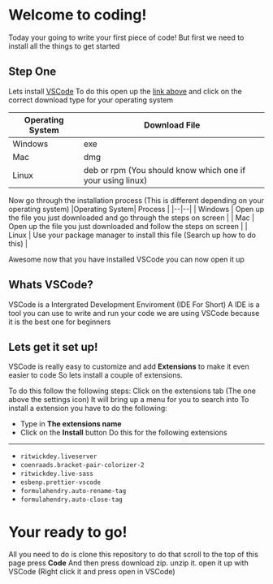 # Welcome to coding!
Today your going to write your first piece of code!
But first we need to install all the things to get started

## Step One
Lets install [VSCode](code.visualstudio.com)
To do this open up the [link above](code.visualstudio.com) and click on the correct download type for your operating system

| Operating System | Download File |
|--|--|
| Windows | exe |
| Mac | dmg |
| Linux | deb or rpm (You should know which one if your using linux) |

Now go through the installation process (This is different depending on your operating system)
|Operating System| Process |
|--|--|
| Windows | Open up the file you just downloaded and go through the steps on screen |
| Mac | Open up the file you just downloaded and follow the steps on screen |
| Linux | Use your package manager to install this file (Search up how to do this) |

Awesome now that you have installed VSCode you can now open it up

## Whats VSCode?
VSCode is a Intergrated Development Enviroment (IDE For Short) A IDE is a tool you can use to write and run your code we are using VSCode because it is the best one for beginners

## Lets get it set up!
VSCode is really easy to customize and add **Extensions** to make it even easier to code
So lets install a couple of extensions.

To do this follow the following steps:
 Click on the extensions tab (The one above the settings icon)
 It will bring up a menu for you to search into
 To install a extension you have to do the following:
- Type in **The extensions name**
- Click on the **Install** button
 Do this for the following extensions
----
- `ritwickdey.liveserver`
- `coenraads.bracket-pair-colorizer-2` 
- `ritwickdey.live-sass`
- `esbenp.prettier-vscode`
- `formulahendry.auto-rename-tag`
- `formulahendry.auto-close-tag`
# Your ready to go!
All you need to do is clone this repository to do that scroll to the top of this page press **Code** And then press download zip. unzip it. open it up with VSCode (Right click it and press open in VSCode)
